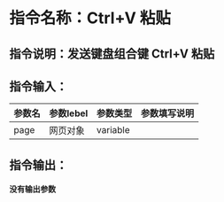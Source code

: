 # 指令名称：Ctrl+V 粘贴
## 指令说明：发送键盘组合键 Ctrl\+V 粘贴
## 指令输入：

 | 参数名 | 参数lebel | 参数类型 | 参数填写说明 | 
 | ------------- | ------------- | ------------- | ------------- |
 | page | 网页对象 | variable |  |


## 指令输出：

#### 没有输出参数
	